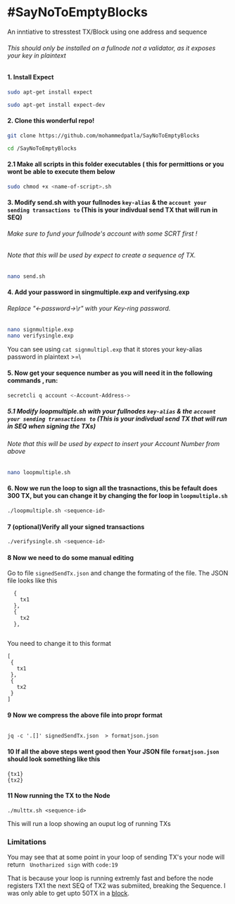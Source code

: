 # #SayNoToEmptyBlocks
An inntiative to stresstest TX/Block using one address and sequence
###### This should only be installed on a fullnode not a validator, as it exposes your key in plaintext


#### 1. Install Expect

```bash
sudo apt-get install expect
```
```bash
sudo apt-get install expect-dev
```
#### 2. Clone this wonderful repo!

```bash
git clone https://github.com/mohammedpatla/SayNoToEmptyBlocks
```
```bash
cd /SayNoToEmptyBlocks
```
#### 2.1 Make all scripts in this folder executables ( this for permittions or you wont be able to execute them below
```bash
sudo chmod +x <name-of-script>.sh
```

#### 3. Modify send.sh with your fullnodes `key-alias` & the `account your sending transactions to` (This is your indivdual send TX that will run in SEQ)
###### Make sure to fund your fullnode's account with some SCRT first !
###### Note that this will be used by expect to create a sequence of TX.

```bash
nano send.sh
```
#### 4. Add your password in singmultiple.exp and verifysing.exp
###### Replace "<-password->\r" with your Key-ring password.

```bash
nano signmultiple.exp
nano verifysingle.exp
```
You can see using `cat signmultipl.exp` that it stores your key-alias password in plaintext >=\

#### 5. Now get your sequence number as you will need it in the following commands , run:

```bash
secretcli q account <-Account-Address->
```

##### 5.1 Modify loopmultiple.sh  with your fullnodes `key-alias` & the `account your sending transactions to` (This is your indivdual send TX that will run in SEQ when signing the TXs)
###### Note that this will be used by expect to insert your Account Number from above

```bash
nano loopmultiple.sh
```

#### 6. Now we run the loop to sign all the trasnactions, this be fefault does 300 TX, but you can change it by changing the for loop in `loopmultiple.sh`
```bash
./loopmultiple.sh <sequence-id>
```

#### 7 (optional)Verify all your signed transactions

```bash
./verifysingle.sh <sequence-id>
```

#### 8 Now we need to do some manual editing
Go to file `signedSendTx.json` and change the formating of the file.
The JSON file looks like this 
```
  {
    tx1
  },
  {
    tx2
  },
  
 ```
 
 You need to change it to this format
 
 ```
 [
  {
    tx1
  },
  {
    tx2
  }
 ]
```

#### 9 Now we compress the above file into propr format
```

jq -c '.[]' signedSendTx.json  > formatjson.json

```

#### 10 If all the above steps went good then Your JSON file `formatjson.json` should look something like this
```
{tx1}
{tx2}
```

#### 11 Now running the TX to the Node
```
./multtx.sh <sequence-id>
```

This will run a loop showing an ouput log of running TXs

### Limitations
You may see that at some point in your loop of sending TX's your node will return ` Unotharized sign` with `code:19`

That is because your loop is running extremly fast and before the node registers TX1 the next SEQ of TX2 was submiited, breaking the Sequence.
I was only able to get upto 50TX in a [block](https://explorer.pub.testnet.enigma.co/blocks/55157).

